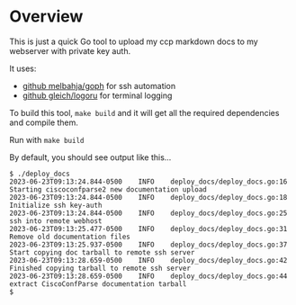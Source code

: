 
# Overview

This is just a quick Go tool to upload my ccp markdown docs to my webserver with private key auth.

It uses:
- [github melbahja/goph](https://github.com/melbahja/goph) for ssh automation
- [github gleich/logoru](https://github.com/gleich/logoru) for terminal logging

To build this tool, `make build` and it will get all the required dependencies and compile them.

Run with `make build`

By default, you should see output like this...

```shell
$ ./deploy_docs
2023-06-23T09:13:24.844-0500    INFO    deploy_docs/deploy_docs.go:16   Starting ciscoconfparse2 new documentation upload
2023-06-23T09:13:24.844-0500    INFO    deploy_docs/deploy_docs.go:18       Initialize ssh key-auth
2023-06-23T09:13:24.844-0500    INFO    deploy_docs/deploy_docs.go:25       ssh into remote webhost
2023-06-23T09:13:25.477-0500    INFO    deploy_docs/deploy_docs.go:31       Remove old documentation files
2023-06-23T09:13:25.937-0500    INFO    deploy_docs/deploy_docs.go:37       Start copying doc tarball to remote ssh server
2023-06-23T09:13:28.659-0500    INFO    deploy_docs/deploy_docs.go:42       Finished copying tarball to remote ssh server
2023-06-23T09:13:28.659-0500    INFO    deploy_docs/deploy_docs.go:44       extract CiscoConfParse documentation tarball
$
```
